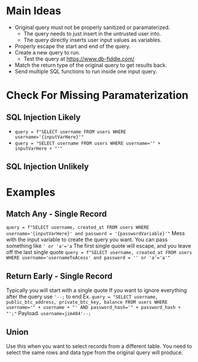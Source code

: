 
# Main Ideas
- Original query must not be properly sanitized or paramaterized.
  - The query needs to just insert in the untrusted user into.
  - The query directly inserts user input values as variables.
- Properly escape the start and end of the query.
- Create a new query to run.
  - Test the query at https://www.db-fiddle.com/
- Match the return type of the original query to get results back.
- Send multiple SQL functions to run inside one input query.

# Check For Missing Paramaterization

## SQL Injection Likely
- `query = f"SELECT username FROM users WHERE username='{inputVarHere}'"`
- `query = "SELECT username FROM users WHERE username='" + inputVarHere + "'"`

## SQL Injection Unlikely


# Examples 

## Match Any - Single Record
`query = f"SELECT username, created_at FROM users WHERE username='{inputVarHere}' and password = '{passwordVariable}'"`
Mess with the input variable to create the query you want.
You can pass something like `' or 'a'='a`
The first single quote will escape, and you leave off the last single quote
`query = f"SELECT username, created_at FROM users WHERE username='usernameToAcess' and password = '' or 'a'='a'"`

## Return Early - Single Record
Typically you will start with a single quote
If you want to ignore everything after the query use `'--;` to end
Ex. `query = "SELECT username, public_btc_address, private_btc_key, balance FROM users WHERE username='" + username + "' AND password_hash='" + password_hash + "';"`
Payload. `username=jim404'--;`


## Union
Use this when you want to select records from a different table.
You need to select the same rows and data type from the original query will produce.